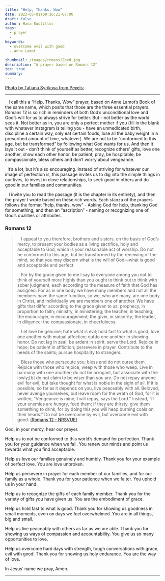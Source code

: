 ```yaml
---
title: "Help, Thanks, Wow"
date: 2023-03-01T09:16:21-07:00
draft: false
author: Hana Bustillos
tags:
  - prayer
  - 
keywords:
  - overcome evil with good
  - Anne Lamot 

thumbnail: /images/romans12bed.jpg
description: “A prayer based on Romans 12”
toc: true
summary: 
---
```

[Photo by Tatiana Syrikova from Pexels:](https://www.pexels.com/photo/crop-mother-and-daughter-using-laptop-and-drawing-3975640/)

--- 



&nbsp;&nbsp; I call this a “Help, Thanks, Wow” prayer, based on Anne Lamot’s Book of the same name, which posits that those are the three essential prayers.  Romans 12 is so rich in reminders of both God’s unconditional love and God’s will for us to always strive for better.  But - not better as the world sees it.  Not better as in, you are only a perfect mother if you (fill in the blank with whatever instagram is telling you - have an unmedicated birth, discipline a certain way, only eat certain foods, lose all the baby weight in a prescribed amount of time, whatever).  We are not to be “conformed to this age, but be transformed” by following what God wants for us.  And then it lays it out -  don’t think of yourself as better, recognize others’ gifts, love one another, show each other honor, be patient, pray, be hospitable, be compassionate, bless others and don’t worry about vengeance.

&nbsp;&nbsp;It’s a lot, but it’s also encouraging.  Instead of striving for whatever our image of perfection is, this passage invites us to dig into the simple things in our lives, to invest in close relationships, to seek good in others and do good in our families and communities.

&nbsp;&nbsp; I invite you to read the passage (it is the chapter in its entirety), and then the prayer I wrote based on these rich words.  Each stanza of the prayers follows the format “help, thanks, wow” - Asking God for help, thanking God for something, and then an “ascription” - naming or recognizing one of God’s qualities or attributes.  

### Romans 12 

> &nbsp;&nbsp; I appeal to you therefore, brothers and sisters, on the basis of God’s mercy, to present your bodies as a living sacrifice, holy and acceptable to God, which is your reasonable act of worship. Do not be conformed to this age, but be transformed by the renewing of the mind, so that you may discern what is the will of God—what is good and acceptable and perfect.
>
> &nbsp;&nbsp; For by the grace given to me I say to everyone among you not to think of yourself more highly than you ought to think but to think with sober judgment, each according to the measure of faith that God has assigned. For as in one body we have many members and not all the members have the same function, so we, who are many, are one body in Christ, and individually we are members one of another. We have gifts that differ according to the grace given to us: prophecy, in proportion to faith; ministry, in ministering; the teacher, in teaching;  the encourager, in encouragement; the giver, in sincerity; the leader, in diligence; the compassionate, in cheerfulness.
>
> &nbsp;&nbsp; Let love be genuine; hate what is evil; hold fast to what is good; love one another with mutual affection; outdo one another in showing honor.  Do not lag in zeal; be ardent in spirit; serve the Lord.  Rejoice in hope; be patient in affliction; persevere in prayer.  Contribute to the needs of the saints; pursue hospitality to strangers.
>
> &nbsp;&nbsp; Bless those who persecute you; bless and do not curse them.  Rejoice with those who rejoice; weep with those who weep.  Live in harmony with one another; do not be arrogant, but associate with the lowly;[b] do not claim to be wiser than you are.  Do not repay anyone evil for evil, but take thought for what is noble in the sight of all.  If it is possible, so far as it depends on you, live peaceably with all.  Beloved, never avenge yourselves, but leave room for the wrath of God, for it is written, “Vengeance is mine; I will repay, says the Lord.”  Instead, “if your enemies are hungry, feed them; if they are thirsty, give them something to drink, for by doing this you will heap burning coals on their heads.”  Do not be overcome by evil, but overcome evil with good.  [(Romans 12 - NRSVUE)][Romans 12 - NRSVUE]

God, in your mercy, hear our prayer.

Help us to not be conformed to this world’s demand for perfection.
Thank you for your guidance when we fail.
You renew our minds and point us towards what you find acceptable.

Help us love our families genuinely and humbly.
Thank you for your example of perfect love.
You are love unbroken.

Help us persevere in prayer for each member of our families, and for our family as a whole.
Thank you for your patience when we falter.
You uphold us in your hand.

Help us to recognize the gifts of each family member.
Thank you for the variety of gifts you have given us.
You are the embodiment of grace.

Help us hold fast to what is good.
Thank you for showing us goodness in small moments, even on days we feel overwhelmed.
You are in all things, big and small.

Help us live peaceably with others as far as we are able.
Thank you for showing us ways of compassion and accountability.
You give us so many opportunities to love.

Help us overcome hard days with strength, tough conversations with grace, evil with good.
Thank you for showing us holy endurance.
You are the way of love.

In Jesus’ name we pray, Amen.


--- 



[Romans 12 - NRSVUE]: https://www.biblegateway.com/passage/?search=romans+12&version=NRSVUE 